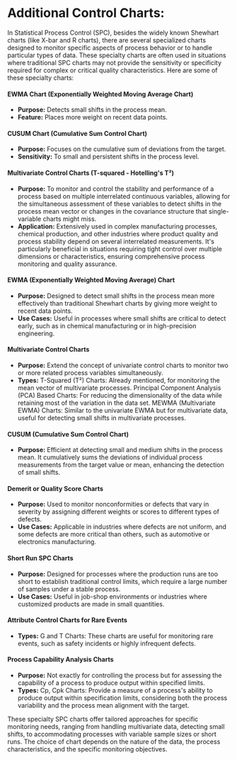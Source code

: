 # Additional Control Charts:

In Statistical Process Control (SPC), besides the widely known Shewhart charts (like X-bar and R charts), there are several specialized charts designed to monitor specific aspects of process behavior or to handle particular types of data. These specialty charts are often used in situations where traditional SPC charts may not provide the sensitivity or specificity required for complex or critical quality characteristics. Here are some of these specialty charts:

#### EWMA Chart (Exponentially Weighted Moving Average Chart)

- **Purpose:** Detects small shifts in the process mean.
- **Feature:** Places more weight on recent data points.

#### CUSUM Chart (Cumulative Sum Control Chart)

- **Purpose:** Focuses on the cumulative sum of deviations from the target.
- **Sensitivity:** To small and persistent shifts in the process level.

#### Multivariate Control Charts (T-squared - Hotelling's T²)

- **Purpose:** To monitor and control the stability and performance of a process based on multiple interrelated continuous variables, allowing for the simultaneous assessment of these variables to detect shifts in the process mean vector or changes in the covariance structure that single-variable charts might miss.
- **Application:** Extensively used in complex manufacturing processes, chemical production, and other industries where product quality and process stability depend on several interrelated measurements. It's particularly beneficial in situations requiring tight control over multiple dimensions or characteristics, ensuring comprehensive process monitoring and quality assurance.


#### EWMA (Exponentially Weighted Moving Average) Chart

- **Purpose:** Designed to detect small shifts in the process mean more effectively than traditional Shewhart charts by giving more weight to recent data points.
- **Use Cases:** Useful in processes where small shifts are critical to detect early, such as in chemical manufacturing or in high-precision engineering.

#### Multivariate Control Charts

- **Purpose:** Extend the concept of univariate control charts to monitor two or more related process variables simultaneously.
- **Types:**
        T-Squared (T²) Charts: Already mentioned, for monitoring the mean vector of multivariate processes.
        Principal Component Analysis (PCA) Based Charts: For reducing the dimensionality of the data while retaining most of the variation in the data set.
        MEWMA (Multivariate EWMA) Charts: Similar to the univariate EWMA but for multivariate data, useful for detecting small shifts in multivariate processes.

#### CUSUM (Cumulative Sum Control Chart)

- **Purpose:** Efficient at detecting small and medium shifts in the process mean. It cumulatively sums the deviations of individual process measurements from the target value or mean, enhancing the detection of small shifts.

#### Demerit or Quality Score Charts

- **Purpose:** Used to monitor nonconformities or defects that vary in severity by assigning different weights or scores to different types of defects.
- **Use Cases:** Applicable in industries where defects are not uniform, and some defects are more critical than others, such as automotive or electronics manufacturing.

#### Short Run SPC Charts

- **Purpose:** Designed for processes where the production runs are too short to establish traditional control limits, which require a large number of samples under a stable process.
- **Use Cases:** Useful in job-shop environments or industries where customized products are made in small quantities.

#### Attribute Control Charts for Rare Events

- **Types:**
        G and T Charts: These charts are useful for monitoring rare events, such as safety incidents or highly infrequent defects.

#### Process Capability Analysis Charts

- **Purpose:** Not exactly for controlling the process but for assessing the capability of a process to produce output within specified limits.
- **Types:**
        Cp, Cpk Charts: Provide a measure of a process's ability to produce output within specification limits, considering both the process variability and the process mean alignment with the target.

These specialty SPC charts offer tailored approaches for specific monitoring needs, ranging from handling multivariate data, detecting small shifts, to accommodating processes with variable sample sizes or short runs. The choice of chart depends on the nature of the data, the process characteristics, and the specific monitoring objectives.


